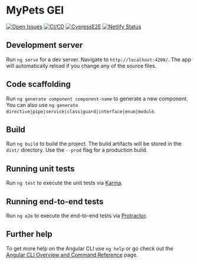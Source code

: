 # MyPets GEI

[![Open Issues](https://img.shields.io/github/issues-raw/UdL-EPS-SoftArch/mypets-gei?logo=github)](https://github.com/orgs/UdL-EPS-SoftArch/projects/20)
[![CI/CD](https://github.com/UdL-EPS-SoftArch/mypets-gei/actions/workflows/ci-cd.yml/badge.svg)](https://github.com/UdL-EPS-SoftArch/mypets-gei/actions)
[![CypressE2E](https://img.shields.io/endpoint?url=https://dashboard.cypress.io/badge/simple/z85gu2&style=flat&logo=cypress)](https://dashboard.cypress.io/projects/z85gu2/runs)
[![Netlify Status](https://api.netlify.com/api/v1/badges/47accd67-7359-4fec-b268-bfd1aa0b1855/deploy-status)](https://mypets-gei.netlify.app)

## Development server

Run `ng serve` for a dev server. Navigate to `http://localhost:4200/`. The app will automatically reload if you change any of the source files.

## Code scaffolding

Run `ng generate component component-name` to generate a new component. You can also use `ng generate directive|pipe|service|class|guard|interface|enum|module`.

## Build

Run `ng build` to build the project. The build artifacts will be stored in the `dist/` directory. Use the `--prod` flag for a production build.

## Running unit tests

Run `ng test` to execute the unit tests via [Karma](https://karma-runner.github.io).

## Running end-to-end tests

Run `ng e2e` to execute the end-to-end tests via [Protractor](http://www.protractortest.org/).

## Further help

To get more help on the Angular CLI use `ng help` or go check out the [Angular CLI Overview and Command Reference](https://angular.io/cli) page.
